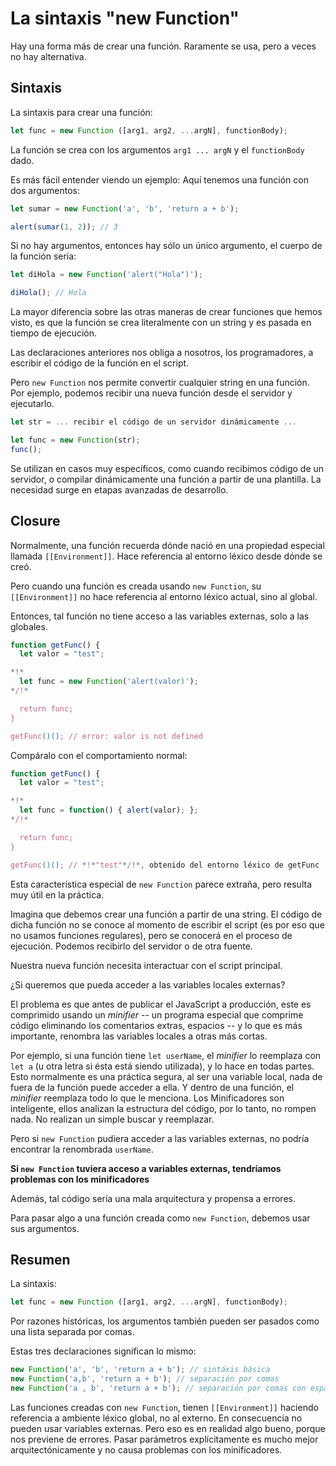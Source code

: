 
# La sintaxis "new Function"

Hay una forma más de crear una función. Raramente se usa, pero a veces no hay alternativa.

## Sintaxis

La sintaxis para crear una función:

```js
let func = new Function ([arg1, arg2, ...argN], functionBody);
```

La función se crea con los argumentos `arg1 ... argN` y el `functionBody` dado.

Es más fácil entender viendo un ejemplo: Aquí tenemos una función con dos argumentos:

```js run
let sumar = new Function('a', 'b', 'return a + b');

alert(sumar(1, 2)); // 3
```

Si no hay argumentos, entonces hay sólo un único argumento, el cuerpo de la función sería:

```js run
let diHola = new Function('alert("Hola")');

diHola(); // Hola
```

La mayor diferencia sobre las otras maneras de crear funciones que hemos visto, es que la función se crea literalmente con un string y es pasada en tiempo de ejecución.

Las declaraciones anteriores nos obliga a nosotros, los programadores, a escribir el código de la función en el script.

Pero `new Function` nos permite convertir cualquier string en una función. Por ejemplo, podemos recibir una nueva función desde el servidor y ejecutarlo.

```js
let str = ... recibir el código de un servidor dinámicamente ...

let func = new Function(str);
func();
```

Se utilizan en casos muy específicos, como cuando recibimos código de un servidor, o compilar dinámicamente una función a partir de una plantilla. La necesidad surge en etapas avanzadas de desarrollo.

## Closure

Normalmente, una función recuerda dónde nació en una propiedad especial llamada `[[Environment]]`. Hace referencia al entorno léxico desde dónde se creó.

Pero cuando una función es creada usando `new Function`, su `[[Environment]]` no hace referencia al entorno léxico actual, sino al global.

Entonces, tal función no tiene acceso a las variables externas, solo a las globales.

```js run
function getFunc() {
  let valor = "test";

*!*
  let func = new Function('alert(valor)');
*/!*

  return func;
}

getFunc()(); // error: valor is not defined
```

Compáralo con el comportamiento normal:

```js run
function getFunc() {
  let valor = "test";

*!*
  let func = function() { alert(valor); };
*/!*

  return func;
}

getFunc()(); // *!*"test"*/!*, obtenido del entorno léxico de getFunc
```

Esta característica especial de `new Function` parece extraña, pero resulta muy útil en la práctica.

Imagina que debemos crear una función a partir de una string. El código de dicha función no se conoce al momento de escribir el script (es por eso que no usamos funciones regulares), pero se conocerá en el proceso de ejecución. Podemos recibirlo del servidor o de otra fuente.

Nuestra nueva función necesita interactuar con el script principal.

¿Si queremos que pueda acceder a las variables locales externas?

El problema es que antes de publicar el JavaScript a producción, este es comprimido usando un _minifier_ -- un programa especial que comprime código eliminando los comentarios extras, espacios -- y lo que es más importante, renombra las variables locales a otras más cortas.

Por ejemplo, si una función tiene `let userName`, el _minifier_ lo reemplaza con `let a` (u otra letra si ésta está siendo utilizada), y lo hace en todas partes. Esto normalmente es una práctica segura, al ser una variable local, nada de fuera de la función puede acceder a ella. Y dentro de una función, el _minifier_ reemplaza todo lo que le menciona. Los Minificadores son inteligente, ellos analizan la estructura del código, por lo tanto, no rompen nada. No realizan un simple buscar y reemplazar.

Pero si `new Function` pudiera acceder a las variables externas, no podría encontrar la renombrada `userName`.

**Si `new Function` tuviera acceso a variables externas, tendríamos problemas con los minificadores**

Además, tal código sería una mala arquitectura y propensa a errores.

Para pasar algo a una función creada como `new Function`, debemos usar sus argumentos.

## Resumen

La sintaxis:

```js
let func = new Function ([arg1, arg2, ...argN], functionBody);
```

Por razones históricas, los argumentos también pueden ser pasados como una lista separada por comas.

Estas tres declaraciones significan lo mismo:

```js
new Function('a', 'b', 'return a + b'); // sintáxis básica
new Function('a,b', 'return a + b'); // separación por comas
new Function('a , b', 'return a + b'); // separación por comas con espacios
```

Las funciones creadas con `new Function`, tienen `[[Environment]]` haciendo referencia a ambiente léxico global, no al externo. En consecuencia no pueden usar variables externas. Pero eso es en realidad algo bueno, porque nos previene de errores. Pasar parámetros explícitamente es mucho mejor arquitectónicamente y no causa problemas con los minificadores.
